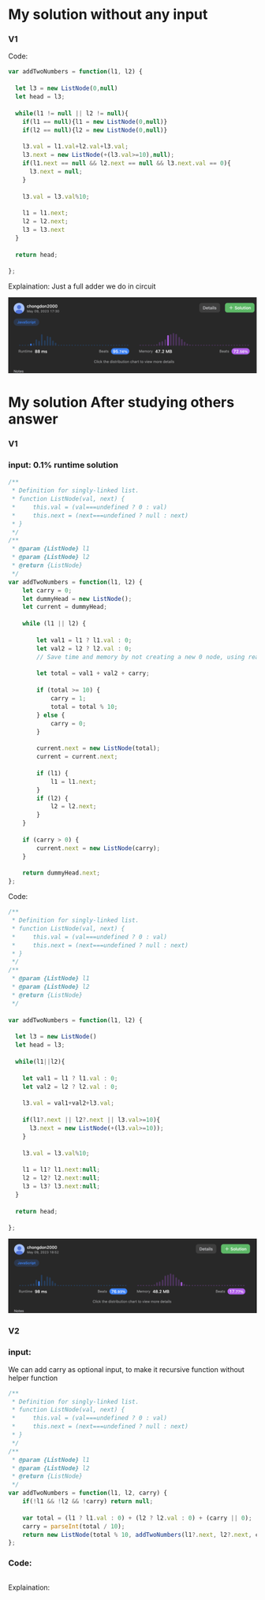# My solution without any input

### V1
Code:
```js
var addTwoNumbers = function(l1, l2) {

  let l3 = new ListNode(0,null)
  let head = l3;

  while(l1 != null || l2 != null){
    if(l1 == null){l1 = new ListNode(0,null)}
    if(l2 == null){l2 = new ListNode(0,null)}

    l3.val = l1.val+l2.val+l3.val;
    l3.next = new ListNode(+(l3.val>=10),null);
    if(l1.next == null && l2.next == null && l3.next.val == 0){
      l3.next = null;
    }

    l3.val = l3.val%10;

    l1 = l1.next;
    l2 = l2.next;
    l3 = l3.next
  }

  return head;

};
```
Explaination:
Just a full adder we do in circuit

![](../../z.Images/Screenshot%202023-05-09%20at%2018.06.49.png)

# My solution After studying others answer

### V1
### input: 0.1% runtime solution
```js
/**
 * Definition for singly-linked list.
 * function ListNode(val, next) {
 *     this.val = (val===undefined ? 0 : val)
 *     this.next = (next===undefined ? null : next)
 * }
 */
/**
 * @param {ListNode} l1
 * @param {ListNode} l2
 * @return {ListNode}
 */
var addTwoNumbers = function(l1, l2) {
    let carry = 0;
    let dummyHead = new ListNode();
    let current = dummyHead;

    while (l1 || l2) {

        let val1 = l1 ? l1.val : 0;
        let val2 = l2 ? l2.val : 0;
		// Save time and memory by not creating a new 0 node, using real value instead
		
        let total = val1 + val2 + carry;

        if (total >= 10) {
            carry = 1;
            total = total % 10;
        } else {
            carry = 0;
        }

        current.next = new ListNode(total);
        current = current.next;

        if (l1) {
            l1 = l1.next;
        }
        if (l2) {
            l2 = l2.next;
        }
    }

    if (carry > 0) {
        current.next = new ListNode(carry);
    }

    return dummyHead.next;
};
```

Code:
```js
/**
 * Definition for singly-linked list.
 * function ListNode(val, next) {
 *     this.val = (val===undefined ? 0 : val)
 *     this.next = (next===undefined ? null : next)
 * }
 */
/**
 * @param {ListNode} l1
 * @param {ListNode} l2
 * @return {ListNode}
 */

var addTwoNumbers = function(l1, l2) {

  let l3 = new ListNode()
  let head = l3;

  while(l1||l2){

    let val1 = l1 ? l1.val : 0;
    let val2 = l2 ? l2.val : 0;

    l3.val = val1+val2+l3.val;

    if(l1?.next || l2?.next || l3.val>=10){
      l3.next = new ListNode(+(l3.val>=10));
    }

    l3.val = l3.val%10;

    l1 = l1? l1.next:null;
    l2 = l2? l2.next:null;
    l3 = l3? l3.next:null;
  }

  return head;

};
```
![](../../z.Images/Screenshot%202023-05-09%20at%2018.55.30.png)



### V2
### input:
We can add carry as optional input, to make it recursive function without helper function
```js
/**
 * Definition for singly-linked list.
 * function ListNode(val, next) {
 *     this.val = (val===undefined ? 0 : val)
 *     this.next = (next===undefined ? null : next)
 * }
 */
/**
 * @param {ListNode} l1
 * @param {ListNode} l2
 * @return {ListNode}
 */
var addTwoNumbers = function(l1, l2, carry) {
    if(!l1 && !l2 && !carry) return null;

    var total = (l1 ? l1.val : 0) + (l2 ? l2.val : 0) + (carry || 0);
    carry = parseInt(total / 10);
    return new ListNode(total % 10, addTwoNumbers(l1?.next, l2?.next, carry));
};
```

### Code:
```js

```
Explaination: